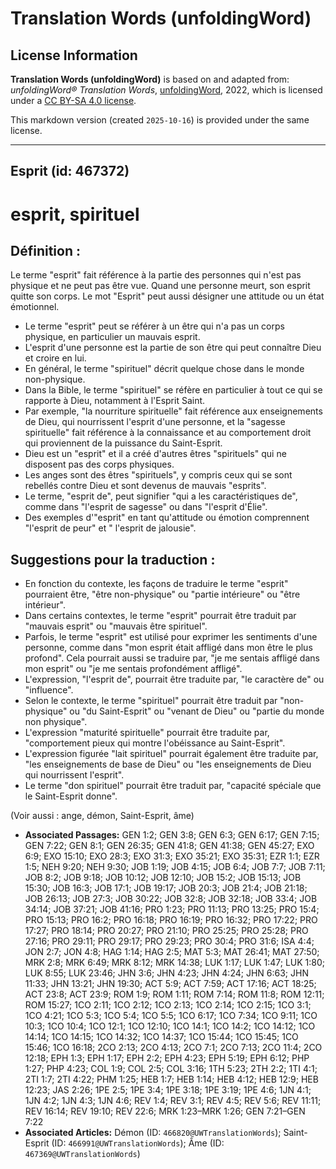 # Translation Words (unfoldingWord)

## License Information

**Translation Words (unfoldingWord)** is based on and adapted from: _unfoldingWord® Translation Words_, [unfoldingWord](https://unfoldingword.org/utw), 2022, which is licensed under a [CC BY-SA 4.0 license](https://creativecommons.org/licenses/by-sa/4.0/legalcode.en).

This markdown version (created `2025-10-16`) is provided under the same license.



--------------------------------

## Esprit (id: 467372)

esprit, spirituel
=================

Définition :
------------

Le terme "esprit" fait référence à la partie des personnes qui n'est pas physique et ne peut pas être vue. Quand une personne meurt, son esprit quitte son corps. Le mot "Esprit" peut aussi désigner une attitude ou un état émotionnel.

* Le terme "esprit" peut se référer à un être qui n'a pas un corps physique, en particulier un mauvais esprit.
* L'esprit d'une personne est la partie de son être qui peut connaître Dieu et croire en lui.
* En général, le terme "spirituel" décrit quelque chose dans le monde non\-physique.
* Dans la Bible, le terme "spirituel" se réfère en particulier à tout ce qui se rapporte à Dieu, notamment à l'Esprit Saint.
* Par exemple, "la nourriture spirituelle" fait référence aux enseignements de Dieu, qui nourrissent l'esprit d'une personne, et la "sagesse spirituelle" fait référence à la connaissance et au comportement droit qui proviennent de la puissance du Saint\-Esprit.
* Dieu est un "esprit" et il a créé d'autres êtres "spirituels" qui ne disposent pas des corps physiques.
* Les anges sont des êtres "spirituels", y compris ceux qui se sont rebellés contre Dieu et sont devenus de mauvais "esprits".
* Le terme, "esprit de", peut signifier "qui a les caractéristiques de", comme dans "l'esprit de sagesse" ou dans "l'esprit d'Élie".
* Des exemples d'"esprit" en tant qu'attitude ou émotion comprennent "l'esprit de peur" et " l'esprit de jalousie".

Suggestions pour la traduction :
--------------------------------

* En fonction du contexte, les façons de traduire le terme "esprit" pourraient être, "être non\-physique" ou "partie intérieure" ou "être intérieur".
* Dans certains contextes, le terme "esprit" pourrait être traduit par "mauvais esprit" ou "mauvais être spirituel".
* Parfois, le terme "esprit" est utilisé pour exprimer les sentiments d'une personne, comme dans "mon esprit était affligé dans mon être le plus profond". Cela pourrait aussi se traduire par, "je me sentais affligé dans mon esprit" ou "je me sentais profondément affligé".
* L'expression, "l'esprit de", pourrait être traduite par, "le caractère de" ou "influence".
* Selon le contexte, le terme "spirituel" pourrait être traduit par "non\-physique" ou "du Saint\-Esprit" ou "venant de Dieu" ou "partie du monde non physique".
* L'expression "maturité spirituelle" pourrait être traduite par, "comportement pieux qui montre l'obéissance au Saint\-Esprit".
* L'expression figurée "lait spirituel" pourrait également être traduite par, "les enseignements de base de Dieu" ou "les enseignements de Dieu qui nourrissent l'esprit".
* Le terme "don spirituel" pourrait être traduit par, "capacité spéciale que le Saint\-Esprit donne".

(Voir aussi : ange, démon, Saint\-Esprit, âme)

* **Associated Passages:** GEN 1:2; GEN 3:8; GEN 6:3; GEN 6:17; GEN 7:15; GEN 7:22; GEN 8:1; GEN 26:35; GEN 41:8; GEN 41:38; GEN 45:27; EXO 6:9; EXO 15:10; EXO 28:3; EXO 31:3; EXO 35:21; EXO 35:31; EZR 1:1; EZR 1:5; NEH 9:20; NEH 9:30; JOB 1:19; JOB 4:15; JOB 6:4; JOB 7:7; JOB 7:11; JOB 8:2; JOB 9:18; JOB 10:12; JOB 12:10; JOB 15:2; JOB 15:13; JOB 15:30; JOB 16:3; JOB 17:1; JOB 19:17; JOB 20:3; JOB 21:4; JOB 21:18; JOB 26:13; JOB 27:3; JOB 30:22; JOB 32:8; JOB 32:18; JOB 33:4; JOB 34:14; JOB 37:21; JOB 41:16; PRO 1:23; PRO 11:13; PRO 13:25; PRO 15:4; PRO 15:13; PRO 16:2; PRO 16:18; PRO 16:19; PRO 16:32; PRO 17:22; PRO 17:27; PRO 18:14; PRO 20:27; PRO 21:10; PRO 25:25; PRO 25:28; PRO 27:16; PRO 29:11; PRO 29:17; PRO 29:23; PRO 30:4; PRO 31:6; ISA 4:4; JON 2:7; JON 4:8; HAG 1:14; HAG 2:5; MAT 5:3; MAT 26:41; MAT 27:50; MRK 2:8; MRK 6:49; MRK 8:12; MRK 14:38; LUK 1:17; LUK 1:47; LUK 1:80; LUK 8:55; LUK 23:46; JHN 3:6; JHN 4:23; JHN 4:24; JHN 6:63; JHN 11:33; JHN 13:21; JHN 19:30; ACT 5:9; ACT 7:59; ACT 17:16; ACT 18:25; ACT 23:8; ACT 23:9; ROM 1:9; ROM 1:11; ROM 7:14; ROM 11:8; ROM 12:11; ROM 15:27; 1CO 2:11; 1CO 2:12; 1CO 2:13; 1CO 2:14; 1CO 2:15; 1CO 3:1; 1CO 4:21; 1CO 5:3; 1CO 5:4; 1CO 5:5; 1CO 6:17; 1CO 7:34; 1CO 9:11; 1CO 10:3; 1CO 10:4; 1CO 12:1; 1CO 12:10; 1CO 14:1; 1CO 14:2; 1CO 14:12; 1CO 14:14; 1CO 14:15; 1CO 14:32; 1CO 14:37; 1CO 15:44; 1CO 15:45; 1CO 15:46; 1CO 16:18; 2CO 2:13; 2CO 4:13; 2CO 7:1; 2CO 7:13; 2CO 11:4; 2CO 12:18; EPH 1:3; EPH 1:17; EPH 2:2; EPH 4:23; EPH 5:19; EPH 6:12; PHP 1:27; PHP 4:23; COL 1:9; COL 2:5; COL 3:16; 1TH 5:23; 2TH 2:2; 1TI 4:1; 2TI 1:7; 2TI 4:22; PHM 1:25; HEB 1:7; HEB 1:14; HEB 4:12; HEB 12:9; HEB 12:23; JAS 2:26; 1PE 2:5; 1PE 3:4; 1PE 3:18; 1PE 3:19; 1PE 4:6; 1JN 4:1; 1JN 4:2; 1JN 4:3; 1JN 4:6; REV 1:4; REV 3:1; REV 4:5; REV 5:6; REV 11:11; REV 16:14; REV 19:10; REV 22:6; MRK 1:23–MRK 1:26; GEN 7:21–GEN 7:22
* **Associated Articles:** Démon (ID: `466820@UWTranslationWords`); Saint-Esprit (ID: `466991@UWTranslationWords`); Âme (ID: `467369@UWTranslationWords`)

